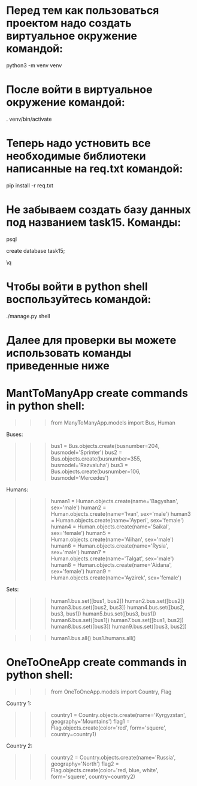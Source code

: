 # Перед тем как пользоваться проектом надо создать виртуальное окружение командой:
python3 -m venv venv
# После войти в виртуальное окружение командой:
. venv/bin/activate
# Теперь надо устновить все необходимые библиотеки написанные на req.txt командой:
pip install -r req.txt

# Не забываем создать базу данных под названием task15. Команды:
psql

create database task15;

\q

# Чтобы войти в python shell воспользуйтесь командой:
./manage.py shell




# Далее для проверки вы можете использовать команды приведенные ниже
# MantToManyApp create commands in python shell:
>>> from ManyToManyApp.models import Bus, Human

Buses:
>>> bus1 = Bus.objects.create(busnumber=204, busmodel='Sprinter')
>>> bus2 = Bus.objects.create(busnumber=355, busmodel='Razvaluha')
>>> bus3 = Bus.objects.create(busnumber=106, busmodel='Mercedes')

Humans:
>>> human1 = Human.objects.create(name='Bagyshan', sex='male')
>>> human2 = Human.objects.create(name='Ivan', sex='male')
>>> human3 = Human.objects.create(name='Ayperi', sex='female')
>>> human4 = Human.objects.create(name='Saikal', sex='female')
>>> human5 = Human.objects.create(name='Alihan', sex='male')
>>> human6 = Human.objects.create(name='Rysia', sex='male')
>>> human7 = Human.objects.create(name='Talgat', sex='male')
>>> human8 = Human.objects.create(name='Aidana', sex='female')
>>> human9 = Human.objects.create(name='Ayzirek', sex='female')

Sets:
>>> human1.bus.set([bus1, bus2])
>>> human2.bus.set([bus2])
>>> human3.bus.set([bus2, bus3])
>>> human4.bus.set([bus2, bus3, bus1])
>>> human5.bus.set([bus3, bus1])
>>> human6.bus.set([bus1])
>>> human7.bus.set([bus1, bus2])
>>> human8.bus.set([bus3])
>>> human9.bus.set([bus3, bus2])

>>> human1.bus.all()
>>> bus1.humans.all()




# OneToOneApp create commands in python shell:
>>> from OneToOneApp.models import Country, Flag

Country 1:
>>> country1 = Country.objects.create(name='Kyrgyzstan', geography='Mountains')
>>> flag1 = Flag.objects.create(color='red', form='squere', country=country1)

Country 2:
>>> country2 = Country.objects.create(name='Russia', geography='North')
>>> flag2 = Flag.objects.create(color='red, blue, white', form='squere', country=country2)



